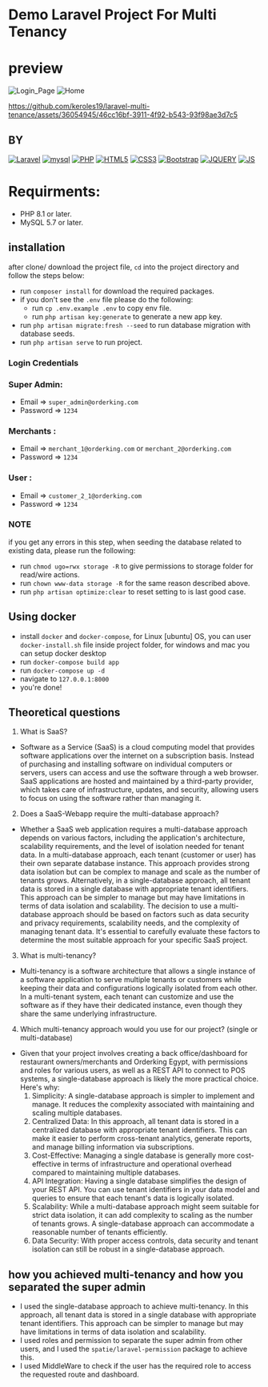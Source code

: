 # Demo Laravel Project For Multi Tenancy

# preview

![Login_Page](https://github.com/keroles19/laravel-multi-tenance/assets/36054945/ef456463-384b-4fd1-a8d9-3f17c9529250)
![Home](https://github.com/keroles19/laravel-multi-tenance/assets/36054945/7ecb5f4d-c320-4e68-89a7-2dd9ae3db265)

https://github.com/keroles19/laravel-multi-tenance/assets/36054945/46cc16bf-3911-4f92-b543-93f98ae3d7c5


## BY

[![Laravel](https://img.shields.io/badge/-Laravel-white?style=flat-square&logo=laravel)](https://github.com/keroles19/)
[![mysql](https://img.shields.io/badge/-mysql-005C84?style=flat-square&logo=mysql&logoColor=white)](https://github.com/keroles19/)
[![PHP](https://img.shields.io/badge/PHP-777BB4?style=flat-square&logo=php&logoColor=white)](https://github.com/keroles19/)
[![HTML5](https://img.shields.io/badge/-HTML5-E34F26?style=flat-square&logo=html5&logoColor=white&link=https://github.com/keroles19/)](https://github.com/keroles19/)
[![CSS3](https://img.shields.io/badge/-CSS3-1572B6?style=flat-square&logo=css3&link=https://github.com/keroles19/)](https://github.com/keroles19/)
[![Bootstrap](https://img.shields.io/badge/-Bootstrap-563D7C?style=flat-square&logo=bootstrap&link=https://github.com/keroles19/)](https://github.com/keroles19/)
[![JQUERY](https://img.shields.io/badge/jQuery-0769AD?style=flat-square&logo=jquery&logoColor=white&link=https://github.com/keroles19/)](https://github.com/keroles19/)
[![JS](https://img.shields.io/badge/-JavaScript-black?style=flat-square&logo=javascript&link=https://github.com/keroles19/)](https://github.com/keroles19/)

# Requirments:

- PHP 8.1 or later.
- MySQL 5.7 or later.

## installation

after clone/ download the project file, `cd` into the project directory and follow the steps below:

- run `composer install` for download the required packages.
- if you don't see the `.env` file please do the following:
    - run `cp .env.example .env` to copy env file.
    - run `php artisan key:generate` to generate a new app key.
- run `php artisan migrate:fresh --seed` to run database migration with database seeds.
- run `php artisan serve`   to run project.

### Login Credentials

### Super Admin: 
- Email    =>    `super_admin@orderking.com`
- Password =>        `1234`
### Merchants :
- Email    =>    `merchant_1@orderking.com` or `merchant_2@orderking.com`
- Password =>        `1234`
### User :
- Email    =>    `customer_2_1@orderking.com`
- Password =>        `1234`


### NOTE

if you get any errors in this step, when seeding the database related to existing data, please run the following:

- run `chmod ugo=rwx storage -R` to give permissions to storage folder for read/wire actions.
- run `chown www-data storage -R` for the same reason described above.
- run `php artisan optimize:clear` to reset setting to is last good case.

## Using docker

- install `docker` and `docker-compose`, for Linux [ubuntu] OS, you can user `docker-install.sh` file inside project
  folder, for windows and mac you can setup docker desktop
- run `docker-compose build app`
- run `docker-compose up -d`
- navigate to `127.0.0.1:8000`
- you're done!


## Theoretical questions
1. What is SaaS?
 - Software as a Service (SaaS) is a cloud computing model that provides software applications over the internet on a subscription basis. Instead of purchasing and installing software on individual computers or servers, users can access and use the software through a web browser. SaaS applications are hosted and maintained by a third-party provider, 
   which takes care of infrastructure, updates, and security, allowing users to focus on using the software rather than managing it.
2. Does a SaaS-Webapp require the multi-database approach?
 - Whether a SaaS web application requires a multi-database approach depends on various factors, including the application's architecture, scalability requirements, and the level of isolation needed for tenant data.
   In a multi-database approach, each tenant (customer or user) has their own separate database instance. This approach provides strong data isolation but can be complex to manage and scale as the number of tenants grows.
   Alternatively, in a single-database approach, all tenant data is stored in a single database with appropriate tenant identifiers. This approach can be simpler to manage but may have limitations in terms of data isolation and scalability.
   The decision to use a multi-database approach should be based on factors such as data security and privacy requirements, scalability needs, and the complexity of managing tenant data. It's essential to carefully evaluate these factors to determine the most suitable approach for your specific SaaS project.

3. What is multi-tenancy?
 - Multi-tenancy is a software architecture that allows a single instance of a software application to serve multiple tenants or customers while keeping their data and configurations logically isolated from each other. In a multi-tenant system, each tenant can customize and use the software as if they have their dedicated instance, even though they share the same underlying infrastructure.

4. Which multi-tenancy approach would you use for our project? (single or multi-database)
- Given that your project involves creating a back office/dashboard for restaurant owners/merchants and Orderking Egypt, with permissions and roles for various users, as well as a REST API to connect to POS systems, a single-database approach is likely the more practical choice. Here's why:
    1. Simplicity: A single-database approach is simpler to implement and manage. It reduces the complexity associated with maintaining and scaling multiple databases.
    2. Centralized Data: In this approach, all tenant data is stored in a centralized database with appropriate tenant identifiers. This can make it easier to perform cross-tenant analytics, generate reports, and manage billing information via subscriptions.
    3. Cost-Effective: Managing a single database is generally more cost-effective in terms of infrastructure and operational overhead compared to maintaining multiple databases.
    4. API Integration: Having a single database simplifies the design of your REST API. You can use tenant identifiers in your data model and queries to ensure that each tenant's data is logically isolated.
    5. Scalability: While a multi-database approach might seem suitable for strict data isolation, it can add complexity to scaling as the number of tenants grows. A single-database approach can accommodate a reasonable number of tenants efficiently.
    6. Data Security: With proper access controls, data security and tenant isolation can still be robust in a single-database approach.

## how you achieved multi-tenancy and how you separated the super admin
- I used the single-database approach to achieve multi-tenancy. In this approach, all tenant data is stored in a single database with appropriate tenant identifiers. This approach can be simpler to manage but may have limitations in terms of data isolation and scalability.
- I used roles and permission to separate the super admin from other users, and I used the `spatie/laravel-permission` package to achieve this.
- I used MiddleWare to check if the user has the required role to access the requested route and dashboard.
